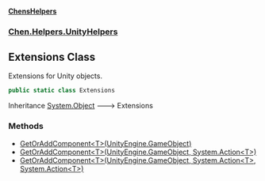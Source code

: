
#### [ChensHelpers](./index 'index')

### [Chen.Helpers.UnityHelpers](./UticAwWcvUpoDr313GsfOg 'Chen.Helpers.UnityHelpers')

## Extensions Class
Extensions for Unity objects.  
```csharp
public static class Extensions
```
Inheritance [System.Object](https://docs.microsoft.com/en-us/dotnet/api/System.Object 'System.Object') &#129106; Extensions  

### Methods
- [GetOrAddComponent&lt;T&gt;(UnityEngine.GameObject)](./ioOH2x2Jl1L7ZaVvpCHvHw 'Chen.Helpers.UnityHelpers.Extensions.GetOrAddComponent&lt;T&gt;(UnityEngine.GameObject)')
- [GetOrAddComponent&lt;T&gt;(UnityEngine.GameObject, System.Action&lt;T&gt;)](./jEAUB40-ZMS1g4dxGvboNA 'Chen.Helpers.UnityHelpers.Extensions.GetOrAddComponent&lt;T&gt;(UnityEngine.GameObject, System.Action&lt;T&gt;)')
- [GetOrAddComponent&lt;T&gt;(UnityEngine.GameObject, System.Action&lt;T&gt;, System.Action&lt;T&gt;)](./qDo0vnpN-2c9AKwtbNEqhw 'Chen.Helpers.UnityHelpers.Extensions.GetOrAddComponent&lt;T&gt;(UnityEngine.GameObject, System.Action&lt;T&gt;, System.Action&lt;T&gt;)')
